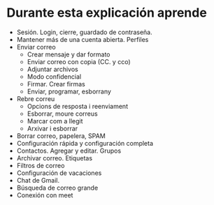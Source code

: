 # Durante esta explicación aprende

- Sesión. Login, cierre, guardado de contraseña.
- Mantener más de una cuenta abierta. Perfiles
- Enviar correo
  - Crear mensaje y dar formato
  - Enviar correo con copia (CC. y cco)
  - Adjuntar archivos
  - Modo confidencial
  - Firmar. Crear firmas
  - Enviar, programar, esborrany
- Rebre correu
  - Opcions de resposta i reenviament
  - Esborrar, moure correus
  - Marcar com a llegit
  - Arxivar i esborrar
- Borrar correo, papelera, SPAM
- Configuración rápida y configuración completa
- Contactos. Agregar y editar. Grupos
- Archivar correo. Etiquetas
- Filtros de correo
- Configuración de vacaciones
- Chat de Gmail.
- Búsqueda de correo grande
- Conexión con meet
